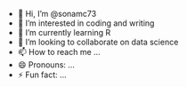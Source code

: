 - 👋 Hi, I’m @sonamc73
- 👀 I’m interested in coding and writing
- 🌱 I’m currently learning R
- 💞️ I’m looking to collaborate on data science
- 📫 How to reach me ...
- 😄 Pronouns: ...
- ⚡ Fun fact: ...

<!---
sonamc73/sonamc73 is a ✨ special ✨ repository because its `README.md` (this file) appears on your GitHub profile.
You can click the Preview link to take a look at your changes.
--->
